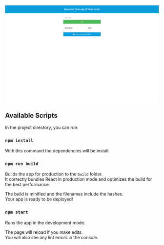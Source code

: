 

![](./screenshot.png)

## Available Scripts

In the project directory, you can run:

### `npm install`

With this command the dependencies will be install.

### `npm run build`

Builds the app for production to the `build` folder.<br />
It correctly bundles React in production mode and optimizes the build for the best performance.

The build is minified and the filenames include the hashes.<br />
Your app is ready to be deployed!

### `npm start`

Runs the app in the development mode.<br />

The page will reload if you make edits.<br />
You will also see any lint errors in the console.


